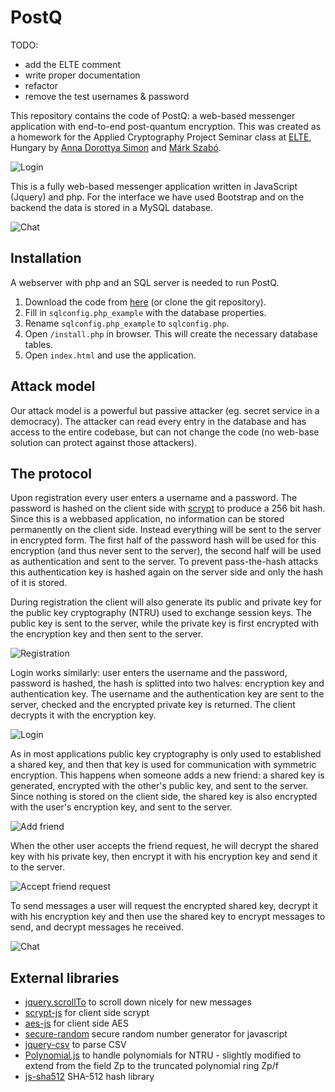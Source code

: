 # PostQ

TODO: 
* add the ELTE comment
* write proper documentation
* refactor
* remove the test usernames & password

This repository contains the code of PostQ: a web-based messenger application with end-to-end post-quantum encryption. This was created as a homework for the Applied Cryptography Project Seminar class at [ELTE](http://elte.hu/), Hungary by [Anna Dorottya Simon](https://github.com/annadorottya) and [Márk Szabó](https://github.com/markszabo/).

![Login](https://github.com/markszabo/postq/raw/master/img/login.png "Login")

This is a fully web-based messenger application written in JavaScript (Jquery) and php. For the interface we have used Bootstrap and on the backend the data is stored in a MySQL database. 

![Chat](https://github.com/markszabo/postq/raw/master/img/chat.png "Chat")

## Installation

A webserver with php and an SQL server is needed to run PostQ.

1. Download the code from [here](https://github.com/markszabo/PostQ/archive/master.zip) (or clone the git repository).
2. Fill in `sqlconfig.php_example` with the database properties.
3. Rename `sqlconfig.php_example` to `sqlconfig.php`.
4. Open `/install.php` in browser. This will create the necessary database tables.
5. Open `index.html` and use the application.

## Attack model

Our attack model is a powerful but passive attacker (eg. secret service in a democracy). The attacker can read every entry in the database and has access to the entire codebase, but can not change the code (no web-base solution can protect against those attackers).

## The protocol

Upon registration every user enters a username and a password. The password is hashed on the client side with [scrypt](https://en.wikipedia.org/wiki/Scrypt) to produce a 256 bit hash. Since this is a webbased application, no information can be stored permanently on the client side. Instead everything will be sent to the server in encrypted form. The first half of the password hash will be used for this encryption (and thus never sent to the server), the second half will be used as authentication and sent to the server. To prevent pass-the-hash attacks this authentication key is hashed again on the server side and only the hash of it is stored.

During registration the client will also generate its public and private key for the public key cryptography (NTRU) used to exchange session keys. The public key is sent to the server, while the private key is first encrypted with the encryption key and then sent to the server.

![Registration](https://github.com/markszabo/postq/raw/master/img/fg_registration.png "Registration")

Login works similarly: user enters the username and the password, password is hashed, the hash is splitted into two halves: encryption key and authentication key. The username and the authentication key are sent to the server, checked and the encrypted private key is returned. The client decrypts it with the encryption key.

![Login](https://github.com/markszabo/postq/raw/master/img/fg_login.png "Login")

As in most applications public key cryptography is only used to established a shared key, and then that key is used for communication with symmetric encryption. This happens when someone adds a new friend: a shared key is generated, encrypted with the other's public key, and sent to the server. Since nothing is stored on the client side, the shared key is also encrypted with the user's encryption key, and sent to the server.

![Add friend](https://github.com/markszabo/postq/raw/master/img/fg_add_friend.png "Add friend")

When the other user accepts the friend request, he will decrypt the shared key with his private key, then encrypt it with his encryption key and send it to the server.

![Accept friend request](https://github.com/markszabo/postq/raw/master/img/fg_accept.png "Accept friend request")

To send messages a user will request the encrypted shared key, decrypt it with his encryption key and then use the shared key to encrypt messages to send, and decrypt messages he received.

![Chat](https://github.com/markszabo/postq/raw/master/img/fg_chat.png "Chat")

## External libraries
* [jquery.scrollTo](https://github.com/flesler/jquery.scrollTo) to scroll down nicely for new messages	
* [scrypt-js](https://github.com/ricmoo/scrypt-js) for client side scrypt
* [aes-js](https://github.com/ricmoo/aes-js) for client side AES
* [secure-random](https://github.com/jprichardson/secure-random) secure random number generator for javascript
* [jquery-csv](https://github.com/evanplaice/jquery-csv) to parse CSV
* [Polynomial.js](https://github.com/infusion/Polynomial.js/) to handle polynomials for NTRU - slightly modified to extend from the field Zp to the truncated polynomial ring Zp/f
* [js-sha512](https://github.com/emn178/js-sha512) SHA-512 hash library
